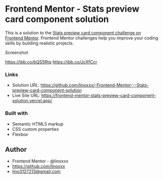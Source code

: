 # Frontend Mentor - Stats preview card component solution

This is a solution to the [Stats preview card component challenge on Frontend Mentor](https://www.frontendmentor.io/challenges/stats-preview-card-component-8JqbgoU62). Frontend Mentor challenges help you improve your coding skills by building realistic projects. 

Screenshot

https://ibb.co/bQS5Rtq
https://ibb.co/JcXfCcr

### Links

- Solution URL: https://github.com/linoxxx/-Frontend-Mentor---Stats-preview-card-component-solution
- Live Site URL: https://frontend-mentor-stats-preview-card-component-solution.vercel.app/

### Built with

- Semantic HTML5 markup
- CSS custom properties
- Flexbox

## Author

- Frontend Mentor - @linoxxx
- https://github.com/linoxxx
- lino3127213@gmail.com
